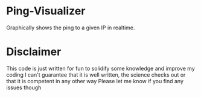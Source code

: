 # Ping-Visualizer
Graphically shows the ping to a given IP in realtime.

# Disclaimer
This code is just written for fun to solidify some knowledge and improve my coding
I can't guarantee that it is well written, the science checks out or that it is competent in any other way
Please let me know if you find any issues though
